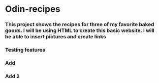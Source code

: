 # Odin-recipes
### This project shows the recipes for three of my favorite baked goods. I will be using HTML to create this basic website. I will be able to insert pictures and create links 
### Testing features
### Add
### Add 2
